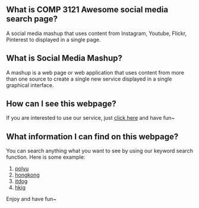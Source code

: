 ## What is COMP 3121 Awesome social media search page?
A social media mashup that uses content from Instagram, Youtube, Flickr, Pinterest to displayed in a single page.

## What is Social Media Mashup?
A mashup is a web page or web application that uses content from more than one source to create a single new service displayed in a single graphical interface.

## How can I see this webpage?
If you are interested to use our service, just [click here](http://comp3121.opp.com.hk) and have fun~

## What information I can find on this webpage?
You can search anything what you want to see by using our keyword search function.
Here is some example:
1. [polyu](http://comp3121.opp.com.hk/polyu)
2. [hongkong](http://comp3121.opp.com.hk/hongkong)
3. [itdog](http://comp3121.opp.com.hk/itdog)
4. [hkig](http://comp3121.opp.com.hk/hkig)

Enjoy and have fun~